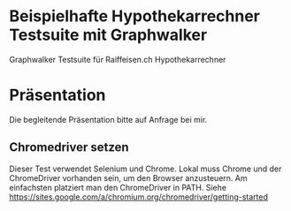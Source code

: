 # Beispielhafte Hypothekarrechner Testsuite mit Graphwalker
Graphwalker Testsuite für Raiffeisen.ch Hypothekarrechner

# Präsentation
Die begleitende Präsentation bitte auf Anfrage bei mir.

## Chromedriver setzen
Dieser Test verwendet Selenium und Chrome. Lokal muss Chrome und der ChromeDriver vorhanden sein, um den Browser anzusteuern. Am einfachsten platziert man den ChromeDriver in PATH. Siehe https://sites.google.com/a/chromium.org/chromedriver/getting-started
